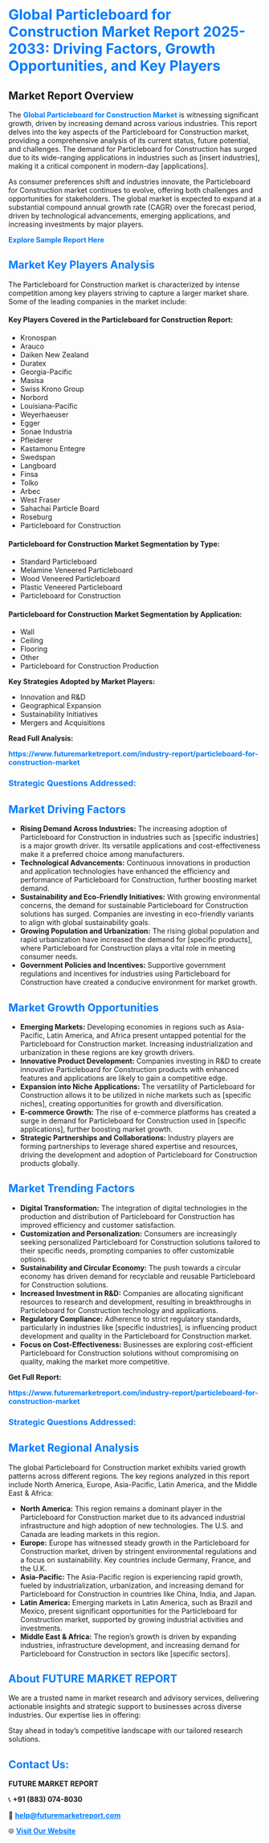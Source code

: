 <h1 style="color: #007BFF;">Global Particleboard for Construction Market Report 2025-2033: Driving Factors, Growth Opportunities, and Key Players</h1>

<section id="overview">
<h2>Market Report Overview</h2>
<p>The <a href="https://www.futuremarketreport.com/industry-report/particleboard-for-construction-market" style="color: #007BFF; text-decoration: none;"><strong>Global Particleboard for Construction Market</strong></a> is witnessing significant growth, driven by increasing demand across various industries. This report delves into the key aspects of the Particleboard for Construction market, providing a comprehensive analysis of its current status, future potential, and challenges. The demand for Particleboard for Construction has surged due to its wide-ranging applications in industries such as [insert industries], making it a critical component in modern-day [applications].</p>
<p>As consumer preferences shift and industries innovate, the Particleboard for Construction market continues to evolve, offering both challenges and opportunities for stakeholders. The global market is expected to expand at a substantial compound annual growth rate (CAGR) over the forecast period, driven by technological advancements, emerging applications, and increasing investments by major players.</p>
</section>

<section id="overview">
<p><a href="https://www.futuremarketreport.com/request-sample/reportId=110610" style="color: #007BFF; text-decoration: none;"><strong>Explore Sample Report Here</strong></a></p>
</section>

<section id="key-players">
<h2 style="color: #007BFF;">Market Key Players Analysis</h2>
<p>The Particleboard for Construction market is characterized by intense competition among key players striving to capture a larger market share. Some of the leading companies in the market include:</p>
<h4>Key Players Covered in the Particleboard for Construction Report:</h4>
<ul><li>Kronospan</li><li>Arauco</li><li>Daiken New Zealand</li><li>Duratex</li><li>Georgia-Pacific</li><li>Masisa</li><li>Swiss Krono Group</li><li>Norbord</li><li>Louisiana-Pacific</li><li>Weyerhaeuser</li><li>Egger</li><li>Sonae Industria</li><li>Pfleiderer</li><li>Kastamonu Entegre</li><li>Swedspan</li><li>Langboard</li><li>Finsa</li><li>Tolko</li><li>Arbec</li><li>West Fraser</li><li>Sahachai Particle Board</li><li>Roseburg</li><li>Particleboard for Construction</li></ul>
<h4>Particleboard for Construction Market Segmentation by Type:</h4>
<ul><li>Standard Particleboard</li><li>Melamine Veneered Particleboard</li><li>Wood Veneered Particleboard</li><li>Plastic Veneered Particleboard</li><li>Particleboard for Construction</li></ul>

<h4>Particleboard for Construction Market Segmentation by Application:</h4>
<ul><li>Wall</li><li>Ceiling</li><li>Flooring</li><li>Other</li><li>Particleboard for Construction Production</li></ul>
<p><strong>Key Strategies Adopted by Market Players:</strong></p>
<ul>
<li>Innovation and R&D</li>
<li>Geographical Expansion</li>
<li>Sustainability Initiatives</li>
<li>Mergers and Acquisitions</li>
</ul>
</section>

<section>
<p><strong>Read Full Analysis: </strong></p><a href="https://www.futuremarketreport.com/industry-report/particleboard-for-construction-market" style="color: #007BFF; text-decoration: none;"><strong>https://www.futuremarketreport.com/industry-report/particleboard-for-construction-market</strong></a>
<h3 style="color: #007BFF;">Strategic Questions Addressed:</h3>
</section>

<section id="driving-factors">
<h2 style="color: #007BFF;">Market Driving Factors</h2>
<ul>
<li><strong>Rising Demand Across Industries:</strong> The increasing adoption of Particleboard for Construction in industries such as [specific industries] is a major growth driver. Its versatile applications and cost-effectiveness make it a preferred choice among manufacturers.</li>
<li><strong>Technological Advancements:</strong> Continuous innovations in production and application technologies have enhanced the efficiency and performance of Particleboard for Construction, further boosting market demand.</li>
<li><strong>Sustainability and Eco-Friendly Initiatives:</strong> With growing environmental concerns, the demand for sustainable Particleboard for Construction solutions has surged. Companies are investing in eco-friendly variants to align with global sustainability goals.</li>
<li><strong>Growing Population and Urbanization:</strong> The rising global population and rapid urbanization have increased the demand for [specific products], where Particleboard for Construction plays a vital role in meeting consumer needs.</li>
<li><strong>Government Policies and Incentives:</strong> Supportive government regulations and incentives for industries using Particleboard for Construction have created a conducive environment for market growth.</li>
</ul>
</section>

<section id="growth-opportunities">
<h2 style="color: #007BFF;">Market Growth Opportunities</h2>
<ul>
<li><strong>Emerging Markets:</strong> Developing economies in regions such as Asia-Pacific, Latin America, and Africa present untapped potential for the Particleboard for Construction market. Increasing industrialization and urbanization in these regions are key growth drivers.</li>
<li><strong>Innovative Product Development:</strong> Companies investing in R&D to create innovative Particleboard for Construction products with enhanced features and applications are likely to gain a competitive edge.</li>
<li><strong>Expansion into Niche Applications:</strong> The versatility of Particleboard for Construction allows it to be utilized in niche markets such as [specific niches], creating opportunities for growth and diversification.</li>
<li><strong>E-commerce Growth:</strong> The rise of e-commerce platforms has created a surge in demand for Particleboard for Construction used in [specific applications], further boosting market growth.</li>
<li><strong>Strategic Partnerships and Collaborations:</strong> Industry players are forming partnerships to leverage shared expertise and resources, driving the development and adoption of Particleboard for Construction products globally.</li>
</ul>
</section>

<section id="trending-factors">
<h2 style="color: #007BFF;">Market Trending Factors</h2>
<ul>
<li><strong>Digital Transformation:</strong> The integration of digital technologies in the production and distribution of Particleboard for Construction has improved efficiency and customer satisfaction.</li>
<li><strong>Customization and Personalization:</strong> Consumers are increasingly seeking personalized Particleboard for Construction solutions tailored to their specific needs, prompting companies to offer customizable options.</li>
<li><strong>Sustainability and Circular Economy:</strong> The push towards a circular economy has driven demand for recyclable and reusable Particleboard for Construction solutions.</li>
<li><strong>Increased Investment in R&D:</strong> Companies are allocating significant resources to research and development, resulting in breakthroughs in Particleboard for Construction technology and applications.</li>
<li><strong>Regulatory Compliance:</strong> Adherence to strict regulatory standards, particularly in industries like [specific industries], is influencing product development and quality in the Particleboard for Construction market.</li>
<li><strong>Focus on Cost-Effectiveness:</strong> Businesses are exploring cost-efficient Particleboard for Construction solutions without compromising on quality, making the market more competitive.</li>
</ul>
</section>

<section>
<p><strong>Get Full Report: </strong></p><a href="https://www.futuremarketreport.com/industry-report/particleboard-for-construction-market" style="color: #007BFF; text-decoration: none;"><strong>https://www.futuremarketreport.com/industry-report/particleboard-for-construction-market</strong></a>
<h3 style="color: #007BFF;">Strategic Questions Addressed:</h3>
</section>


<section id="regional-analysis">
<h2 style="color: #007BFF;">Market Regional Analysis</h2>
<p>The global Particleboard for Construction market exhibits varied growth patterns across different regions. The key regions analyzed in this report include North America, Europe, Asia-Pacific, Latin America, and the Middle East & Africa:</p>
<ul>
<li><strong>North America:</strong> This region remains a dominant player in the Particleboard for Construction market due to its advanced industrial infrastructure and high adoption of new technologies. The U.S. and Canada are leading markets in this region.</li>
<li><strong>Europe:</strong> Europe has witnessed steady growth in the Particleboard for Construction market, driven by stringent environmental regulations and a focus on sustainability. Key countries include Germany, France, and the U.K.</li>
<li><strong>Asia-Pacific:</strong> The Asia-Pacific region is experiencing rapid growth, fueled by industrialization, urbanization, and increasing demand for Particleboard for Construction in countries like China, India, and Japan.</li>
<li><strong>Latin America:</strong> Emerging markets in Latin America, such as Brazil and Mexico, present significant opportunities for the Particleboard for Construction market, supported by growing industrial activities and investments.</li>
<li><strong>Middle East & Africa:</strong> The region’s growth is driven by expanding industries, infrastructure development, and increasing demand for Particleboard for Construction in sectors like [specific sectors].</li>
</ul>
</section>

<footer>
<h2 style="color: #007BFF;">About FUTURE MARKET REPORT</h2>
<p>We are a trusted name in market research and advisory services, delivering actionable insights and strategic support to businesses across diverse industries. Our expertise lies in offering:</p>

<p>Stay ahead in today’s competitive landscape with our tailored research solutions.</p>

<h2 style="color: #007BFF;">Contact Us:</h2>
<p><strong>FUTURE MARKET REPORT</strong></p>
<p>📞 <strong>+91 (883) 074-8030</strong></p>
<p>📧 <strong><a href="mailto:help@futuremarketreport.com" style="color: #007BFF;">help@futuremarketreport.com</a></strong></p>
<p>🌐 <strong><a href="https://www.futuremarketreport.com/" style="color: #007BFF;">Visit Our Website</a></strong></p>
</footer>
